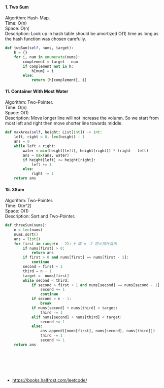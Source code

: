 #### 1. Two Sum

Algorithm: Hash-Map.  
Time: O(n)  
Space: O(n)  
Description: Look up in hash table should be amortized O(1) time as long as the hash function was chosen carefully.


```python
def twoSum(self, nums, target):
    h = {}
    for i, num in enumerate(nums):
        complement = target - num
        if complement not in h:
            h[num] = i
        else:
            return [h[complement], i]
```

#### 11. Container With Most Water

Algorithm: Two-Pointer.  
Time: O(n)  
Space: O(1)  
Description: Move longer line will not increase the volumn. So we start from most left and right then move shorter line towards middle.


```python
def maxArea(self, height: List[int]) -> int:
    left, right = 0, len(height) - 1
    ans = 0
    while left < right:
        water = min(height[left], height[right]) * (right - left)
        ans = max(ans, water)
        if height[left] <= height[right]:
            left += 1
        else:
            right -= 1
    return ans
```

#### 15. 3Sum

Algorithm: Two-Pointer.  
Time: O(n^2)  
Space: O(1)  
Description: Sort and Two-Pointer.


```python
def threeSum(nums):
    n = len(nums)
    nums.sort()
    ans = list()
    for first in range(n - 2): # 取 n -2 防止指针溢出
        if nums[first] > 0:
            return ans
        if first > 0 and nums[first] == nums[first - 1]:
            continue
        second = first + 1
        third = n - 1
        target = -nums[first]
        while second < third:
            if second > first + 1 and nums[second] == nums[second - 1]:
                second += 1
                continue
            if second > n - 1:
                break
            if nums[second] + nums[third] > target:
                third -= 1
            elif nums[second] + nums[third] < target:
                second += 1
            else:
                ans.append([nums[first], nums[second], nums[third]])
                third -= 1
                second += 1
    return ans
```


```python

```


```python

```


```python

```


```python

```


```python

```


```python

```

* https://books.halfrost.com/leetcode/

